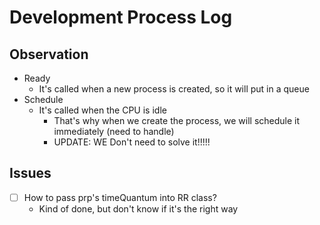# Development Process Log

## Observation
- Ready
  - It's called when a new process is created, so it will put in a queue
- Schedule
  - It's called when the CPU is idle
    - That's why when we create the process, we will schedule it immediately (need to handle)
    - UPDATE: WE Don't need to solve it!!!!!

## Issues
- [ ] How to pass prp's timeQuantum into RR class?
  - Kind of done, but don't know if it's the right way